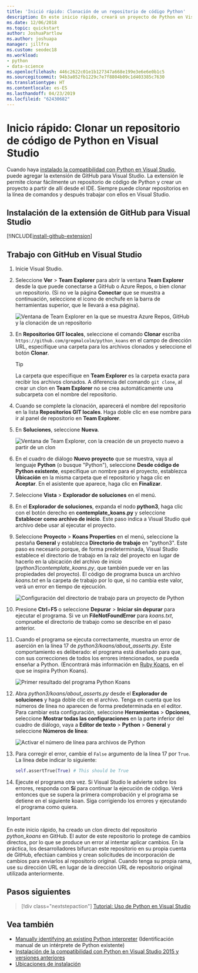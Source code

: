 ```yaml
---
title: 'Inició rápido: Clonación de un repositorio de código Python'
description: En este inicio rápido, creará un proyecto de Python en Visual Studio mediante la clonación del repositorio de Python Koans mediante Visual Studio Team Explorer.
ms.date: 12/06/2018
ms.topic: quickstart
author: JoshuaPartlow
ms.author: joshuapa
manager: jillfra
ms.custom: seodec18
ms.workload:
- python
- data-science
ms.openlocfilehash: 446c2622c01e1b127347a668e199e3e6e6e0b1c5
ms.sourcegitcommit: 94b3a052fb1229c7e7f8804b09c1d403385c7630
ms.translationtype: HT
ms.contentlocale: es-ES
ms.lasthandoff: 04/23/2019
ms.locfileid: "62430682"
---
```

# <a name="quickstart-clone-a-repository-of-python-code-in-visual-studio"></a>Inicio rápido: Clonar un repositorio de código de Python en Visual Studio

Cuando haya [instalado la compatibilidad con Python en Visual Studio](installing-python-support-in-visual-studio.md), puede agregar la extensión de GitHub para Visual Studio. La extensión le permite clonar fácilmente un repositorio de código de Python y crear un proyecto a partir de allí desde el IDE. Siempre puede clonar repositorios en la línea de comandos y después trabajar con ellos en Visual Studio.

## <a name="install-the-github-extension-for-visual-studio"></a>Instalación de la extensión de GitHub para Visual Studio

[!INCLUDE[install-github-extension](includes/install-github-extension.md)]

## <a name="work-with-github-in-visual-studio"></a>Trabajo con GitHub en Visual Studio

1. Inicie Visual Studio.

1. Seleccione **Ver** > **Team Explorer** para abrir la ventana **Team Explorer** desde la que puede conectarse a GitHub o Azure Repos, o bien clonar un repositorio. (Si no ve la página **Conectar** que se muestra a continuación, seleccione el icono de enchufe en la barra de herramientas superior, que le llevará a esa página).

    ![Ventana de Team Explorer en la que se muestra Azure Repos, GitHub y la clonación de un repositorio](media/team-explorer.png)

1. En **Repositorios GIT locales**, seleccione el comando **Clonar** escriba `https://github.com/gregmalcolm/python_koans` en el campo de dirección URL, especifique una carpeta para los archivos clonados y seleccione el botón **Clonar**.

    > [!Tip]
    > La carpeta que especifique en **Team Explorer** es la carpeta exacta para recibir los archivos clonados. A diferencia del comando `git clone`, al crear un clon en **Team Explorer** no se crea automáticamente una subcarpeta con el nombre del repositorio.

1. Cuando se complete la clonación, aparecerá el nombre del repositorio en la lista **Repositorios GIT locales**. Haga doble clic en ese nombre para ir al panel de repositorio en **Team Explorer**.

1. En **Soluciones**, seleccione **Nueva**.

    ![Ventana de Team Explorer, con la creación de un proyecto nuevo a partir de un clon](media/team-explorer-new-project.png)

1. En el cuadro de diálogo **Nuevo proyecto** que se muestra, vaya al lenguaje **Python** (o busque "Python"), seleccione **Desde código de Python existente**, especifique un nombre para el proyecto, establezca **Ubicación** en la misma carpeta que el repositorio y haga clic en **Aceptar**. En el asistente que aparece, haga clic en **Finalizar**.

1. Seleccione **Vista** > **Explorador de soluciones** en el menú.

1. En el **Explorador de soluciones**, expanda el nodo **python3**, haga clic con el botón derecho en **contemplate_koans.py** y seleccione **Establecer como archivo de inicio**. Este paso indica a Visual Studio qué archivo debe usar al ejecutar el proyecto.

1. Seleccione **Proyecto** > **Koans Properties** en el menú, seleccione la pestaña **General** y establezca **Directorio de trabajo** en "python3". Este paso es necesario porque, de forma predeterminada, Visual Studio establece el directorio de trabajo en la raíz del proyecto en lugar de hacerlo en la ubicación del archivo de inicio (*python3\contemplate_koans.py*, que también puede ver en las propiedades del proyecto). El código de programa busca un archivo *koans.txt* en la carpeta de trabajo por lo que, si no cambia este valor, verá un error en tiempo de ejecución.

    ![Configuración del directorio de trabajo para un proyecto de Python](media/projects-set-working-directory.png)

1. Presione **Ctrl**+**F5** o seleccione **Depurar** > **Iniciar sin depurar** para ejecutar el programa. Si ve un **FileNotFoundError** para *koans.txt*, compruebe el directorio de trabajo como se describe en el paso anterior.

1. Cuando el programa se ejecuta correctamente, muestra un error de aserción en la línea 17 de *python3/koans/about_asserts.py*. Este comportamiento es deliberado: el programa está diseñado para que, con sus correcciones de todos los errores intencionados, se pueda enseñar a Python. (Encontrará más información en [Ruby Koans](https://rubykoans.com/), en el que se inspira Python Koans).

    ![Primer resultado del programa Python Koans](media/koans-output.png)

1. Abra *python3/koans/about_asserts.py* desde el **Explorador de soluciones** y haga doble clic en el archivo. Tenga en cuenta que los números de línea no aparecen de forma predeterminada en el editor. Para cambiar esta configuración, seleccione **Herramientas** > **Opciones**, seleccione **Mostrar todas las configuraciones** en la parte inferior del cuadro de diálogo, vaya a **Editor de texto** > **Python** > **General** y seleccione **Números de línea**:

    ![Activar el número de línea para archivos de Python](media/options-general-line-numbers.png)

1. Para corregir el error, cambie el `False` argumento de la línea 17 por `True`. La línea debe indicar lo siguiente:

    ```python
    self.assertTrue(True) # This should be True
    ```

1. Ejecute el programa otra vez. Si Visual Studio le advierte sobre los errores, responda con **Sí** para continuar la ejecución de código. Verá entonces que se supera la primera comprobación y el programa se detiene en el siguiente koan. Siga corrigiendo los errores y ejecutando el programa como quiera.

> [!Important]
> En este inicio rápido, ha creado un clon directo del repositorio *python_koans* en GitHub. El autor de este repositorio lo protege de cambios directos, por lo que se produce un error al intentar aplicar cambios. En la práctica, los desarrolladores bifurcan este repositorio en su propia cuenta de GitHub, efectúan cambios y crean solicitudes de incorporación de cambios para enviarlos al repositorio original. Cuando tenga su propia rama, use su dirección URL en lugar de la dirección URL de repositorio original utilizada anteriormente.

## <a name="next-steps"></a>Pasos siguientes

> [!div class="nextstepaction"]
> [Tutorial: Uso de Python en Visual Studio](tutorial-working-with-python-in-visual-studio-step-01-create-project.md)

## <a name="see-also"></a>Vea también

- [Manually identifying an existing Python interpreter](managing-python-environments-in-visual-studio.md#manually-identify-an-existing-environment) (Identificación manual de un intérprete de Python existente)
- [Instalación de la compatibilidad con Python en Visual Studio 2015 y versiones anteriores](installing-python-support-in-visual-studio.md)
- [Ubicaciones de instalación](installing-python-support-in-visual-studio.md#install-locations)
